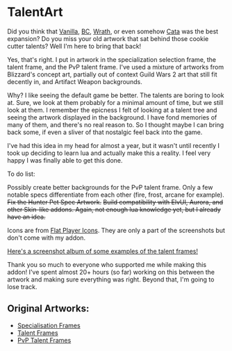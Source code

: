 # TalentArt
Did you think that [Vanilla](http://db.vanillagaming.org/?talent), [BC](http://calculators.iradei.eu/talents/), [Wrath](http://wotlk.openwow.com/talent), or even somehow [Cata](http://freecode.hu/wowtal/eng/?SH) was the best expansion? Do you miss your old artwork that sat behind those cookie cutter talents? Well I'm here to bring that back!

Yes, that's right. I put in artwork in the specialization selection frame, the talent frame, and the PvP talent frame. I've used a mixture of artworks from Blizzard's concept art, partially out of context Guild Wars 2 art that still fit decently in, and Artifact Weapon backgrounds.

Why? I like seeing the default game be better. The talents are boring to look at. Sure, we look at them probably for a minimal amount of time, but we still look at them. I remember the epicness I felt of looking at a talent tree and seeing the artwork displayed in the background. I have fond memories of many of them, and there's no real reason to. So I thought maybe I can bring back some, if even a sliver of that nostalgic feel back into the game.

I've had this idea in my head for almost a year, but it wasn't until recently I took up deciding to learn lua and actually make this a reality. I feel very happy I was finally able to get this done.

To do list:

Possibly create better backgrounds for the PvP talent frame. Only a few notable specs differentiate from each other (fire, frost, arcane for example).
~~Fix the Hunter Pet Spec Artwork.~~
~~Build compatibility with ElvUI, Aurora, and other Skin-like addons. Again, not enough lua knowledge yet, but I already have an idea.~~

Icons are from [Flat Player Icons](http://www.wowinterface.com/downloads/info24101-FlatPlayerIcons.html). They are only a part of the screenshots but don't come with my addon.

[Here's a screenshot album of some examples of the talent frames!](http://imgur.com/a/0KAUJ)

Thank you so much to everyone who supported me while making this addon! I've spent almost 20+ hours (so far) working on this between the artwork and making sure everything was right. Beyond that, I'm going to lose track.

## Original Artworks:
  - [Specialisation Frames](http://imgur.com/a/yL46n)
  - [Talent Frames](http://imgur.com/a/Sksda)
  - [PvP Talent Frames](http://imgur.com/a/dcrNh)

